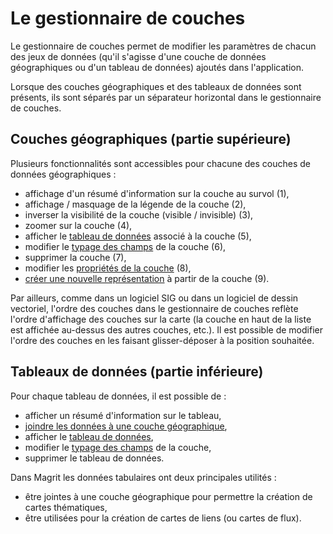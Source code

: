 # Le gestionnaire de couches

Le gestionnaire de couches permet de modifier les paramètres de chacun des jeux de données (qu'il s'agisse d'une couche 
de données géographiques ou d'un tableau de données) ajoutés dans l'application.

<ZoomImg
    src="/layer-manager.png"
    alt="Gestionnaire de couches"
    caption="Exemple : Gestionnaire de couches avec trois couches géographiques et un tableau de données"
/>

Lorsque des couches géographiques et des tableaux de données sont présents, ils sont séparés par un séparateur horizontal
dans le gestionnaire de couches.

## Couches géographiques (partie supérieure)

Plusieurs fonctionnalités sont accessibles pour chacune des couches de données géographiques :

- affichage d'un résumé d'information sur la couche au survol (1),
- affichage / masquage de la légende de la couche (2),
- inverser la visibilité de la couche (visible / invisible) (3),
- zoomer sur la couche (4),
- afficher le [tableau de données](./data-table) associé à la couche (5),
- modifier le [typage des champs](./typing) de la couche (6),
- supprimer la couche (7),
- modifier les [propriétés de la couche](./layer-properties) (8),
- [créer une nouvelle représentation](./layer-creation) à partir de la couche (9).

<ZoomImg
    src="./layer-manager-item.png"
    alt="Fonctionnalités accessibles pour chaque couche"
    caption="Fonctionnalités accessibles pour chaque couche"
/>

Par ailleurs, comme dans un logiciel SIG ou dans un logiciel de dessin vectoriel, l'ordre des couches dans le gestionnaire de couches
reflète l'ordre d'affichage des couches sur la carte (la couche en haut de la liste est affichée au-dessus des autres couches, etc.).
Il est possible de modifier l'ordre des couches en les faisant glisser-déposer à la position souhaitée.

## Tableaux de données (partie inférieure)

Pour chaque tableau de données, il est possible de :

- afficher un résumé d'information sur le tableau,
- [joindre les données à une couche géographique](./join),
- afficher le [tableau de données](./data-table),
- modifier le [typage des champs](./typing) de la couche,
- supprimer le tableau de données.

Dans Magrit les données tabulaires ont deux principales utilités :

- être jointes à une couche géographique pour permettre la création de cartes thématiques,
- être utilisées pour la création de cartes de liens (ou cartes de flux).
